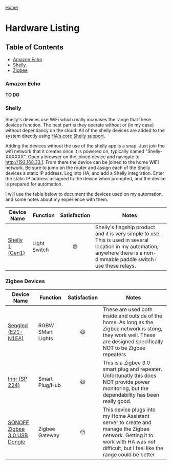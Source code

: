 [Home](https://github.com/stheisen/homeassistant-config)
# Hardware Listing

## Table of Contents
  * [Amazon Echo](#Amazon-Echo)
  * [Shelly](#Shelly)
  * [Zigbee](#Zigbee)

### Amazon Echo

**TO DO**

### Shelly 

Shelly's devices use WiFi which really increases the range that these devices function. The best part is they
operate without or (in my case) without dependancy on the cloud.  All of the shelly devices are added to the 
system directly using [HA's core Shelly support](https://www.home-assistant.io/integrations/shelly/).

Adding the devices without the use of the shelly app is a snap. Just join the wifi network that it creates once
it is powered on, typically named "Shelly-XXXXXX".  Open a browser on the joined device and navigate to http://192.168.33.1.
From there the device can be joined to the home WIFI network.  Be sure to jump on the router and assign each of
the Shelly devices a static IP address. Log into HA, and add a Shelly integration.  Enter the static IP address 
assigned to the device when prompted, and the device is prepared for automation. 

I will use the table below to document the devices used on my automation, and some notes about my experience with them.

| Device Name | Function | Satisfaction | Notes |
| --- | --- | :---: | --- |
| [Shelly 1 (Gen1)](https://shelly.cloud/products/shelly-1-smart-home-automation-relay/) | Light Switch | :smile: | Shelly's flagship product and it is very simple to use. This is used in several location in my automation, anywhere there is a non-dimmable paddle switch I use these relays. |

### Zigbee Devices

| Device Name | Function | Satisfaction | Notes |
| --- | --- | :---: | --- |
| [Sengled (E21-N1EA)](https://amzn.to/3irWqgP)| RGBW SMart Lights | :smile: | These are used both inside and outside of the home.  As long as the Zigbee network is stong, they work well.  These are designed specifically NOT to be Zigbee repeaters |
| [Innr (SP 224)](https://amzn.to/3it37zi)| Smart Plug/Hub | :smile: | This is a Zigbee 3.0 smart plug and repeater. Unfortunatly this does NOT provide power monitoring, but the dependability has been really good.  |
| [SONOFF Zigbee 3.0 USB Dongle](https://amzn.to/3D1yxGd) | Zigbee Gateway | :neutral_face: | This device plugs into my Home Assistant server to create and manage the Zigbee network.  Getting it to work with HA was not difficult, but I feel like the range could be better |

